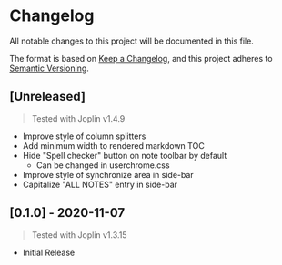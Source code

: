 # Changelog

All notable changes to this project will be documented in this file.

The format is based on [Keep a Changelog](https://keepachangelog.com/en/1.0.0/),
and this project adheres to [Semantic Versioning](https://semver.org/spec/v2.0.0.html).

## [Unreleased]

> Tested with Joplin v1.4.9

- Improve style of column splitters
- Add minimum width to rendered markdown TOC
- Hide "Spell checker" button on note toolbar by default
  - Can be changed in userchrome.css
- Improve style of synchronize area in side-bar
- Capitalize "ALL NOTES" entry in side-bar

## [0.1.0] - 2020-11-07

> Tested with Joplin v1.3.15

- Initial Release
